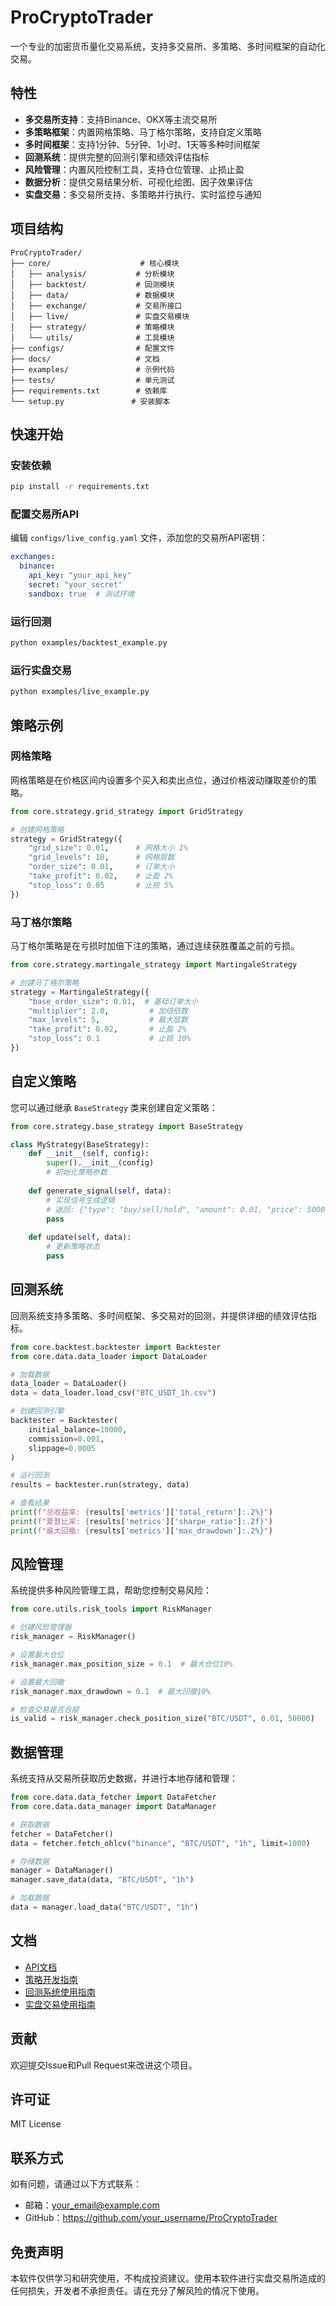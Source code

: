# ProCryptoTrader

一个专业的加密货币量化交易系统，支持多交易所、多策略、多时间框架的自动化交易。

## 特性

- **多交易所支持**：支持Binance、OKX等主流交易所
- **多策略框架**：内置网格策略、马丁格尔策略，支持自定义策略
- **多时间框架**：支持1分钟、5分钟、1小时、1天等多种时间框架
- **回测系统**：提供完整的回测引擎和绩效评估指标
- **风险管理**：内置风险控制工具，支持仓位管理、止损止盈
- **数据分析**：提供交易结果分析、可视化绘图、因子效果评估
- **实盘交易**：多交易所支持、多策略并行执行、实时监控与通知

## 项目结构

```
ProCryptoTrader/
├── core/                    # 核心模块
│   ├── analysis/           # 分析模块
│   ├── backtest/           # 回测模块
│   ├── data/               # 数据模块
│   ├── exchange/           # 交易所接口
│   ├── live/               # 实盘交易模块
│   ├── strategy/           # 策略模块
│   └── utils/              # 工具模块
├── configs/                # 配置文件
├── docs/                   # 文档
├── examples/               # 示例代码
├── tests/                  # 单元测试
├── requirements.txt        # 依赖库
└── setup.py               # 安装脚本
```

## 快速开始

### 安装依赖

```bash
pip install -r requirements.txt
```

### 配置交易所API

编辑 `configs/live_config.yaml` 文件，添加您的交易所API密钥：

```yaml
exchanges:
  binance:
    api_key: "your_api_key"
    secret: "your_secret"
    sandbox: true  # 测试环境
```

### 运行回测

```bash
python examples/backtest_example.py
```

### 运行实盘交易

```bash
python examples/live_example.py
```

## 策略示例

### 网格策略

网格策略是在价格区间内设置多个买入和卖出点位，通过价格波动赚取差价的策略。

```python
from core.strategy.grid_strategy import GridStrategy

# 创建网格策略
strategy = GridStrategy({
    "grid_size": 0.01,      # 网格大小 1%
    "grid_levels": 10,      # 网格层数
    "order_size": 0.01,     # 订单大小
    "take_profit": 0.02,    # 止盈 2%
    "stop_loss": 0.05       # 止损 5%
})
```

### 马丁格尔策略

马丁格尔策略是在亏损时加倍下注的策略，通过连续获胜覆盖之前的亏损。

```python
from core.strategy.martingale_strategy import MartingaleStrategy

# 创建马丁格尔策略
strategy = MartingaleStrategy({
    "base_order_size": 0.01,  # 基础订单大小
    "multiplier": 2.0,         # 加倍倍数
    "max_levels": 5,           # 最大层数
    "take_profit": 0.02,       # 止盈 2%
    "stop_loss": 0.1           # 止损 10%
})
```

## 自定义策略

您可以通过继承 `BaseStrategy` 类来创建自定义策略：

```python
from core.strategy.base_strategy import BaseStrategy

class MyStrategy(BaseStrategy):
    def __init__(self, config):
        super().__init__(config)
        # 初始化策略参数
    
    def generate_signal(self, data):
        # 实现信号生成逻辑
        # 返回: {"type": "buy/sell/hold", "amount": 0.01, "price": 50000}
        pass
    
    def update(self, data):
        # 更新策略状态
        pass
```

## 回测系统

回测系统支持多策略、多时间框架、多交易对的回测，并提供详细的绩效评估指标。

```python
from core.backtest.backtester import Backtester
from core.data.data_loader import DataLoader

# 加载数据
data_loader = DataLoader()
data = data_loader.load_csv("BTC_USDT_1h.csv")

# 创建回测引擎
backtester = Backtester(
    initial_balance=10000,
    commission=0.001,
    slippage=0.0005
)

# 运行回测
results = backtester.run(strategy, data)

# 查看结果
print(f"总收益率: {results['metrics']['total_return']:.2%}")
print(f"夏普比率: {results['metrics']['sharpe_ratio']:.2f}")
print(f"最大回撤: {results['metrics']['max_drawdown']:.2%}")
```

## 风险管理

系统提供多种风险管理工具，帮助您控制交易风险：

```python
from core.utils.risk_tools import RiskManager

# 创建风险管理器
risk_manager = RiskManager()

# 设置最大仓位
risk_manager.max_position_size = 0.1  # 最大仓位10%

# 设置最大回撤
risk_manager.max_drawdown = 0.1  # 最大回撤10%

# 检查交易是否合规
is_valid = risk_manager.check_position_size("BTC/USDT", 0.01, 50000)
```

## 数据管理

系统支持从交易所获取历史数据，并进行本地存储和管理：

```python
from core.data.data_fetcher import DataFetcher
from core.data.data_manager import DataManager

# 获取数据
fetcher = DataFetcher()
data = fetcher.fetch_ohlcv("binance", "BTC/USDT", "1h", limit=1000)

# 存储数据
manager = DataManager()
manager.save_data(data, "BTC/USDT", "1h")

# 加载数据
data = manager.load_data("BTC/USDT", "1h")
```

## 文档

- [API文档](docs/api.md)
- [策略开发指南](docs/strategy_guide.md)
- [回测系统使用指南](docs/backtest_guide.md)
- [实盘交易使用指南](docs/live_trading_guide.md)

## 贡献

欢迎提交Issue和Pull Request来改进这个项目。

## 许可证

MIT License

## 联系方式

如有问题，请通过以下方式联系：

- 邮箱：your_email@example.com
- GitHub：https://github.com/your_username/ProCryptoTrader

## 免责声明

本软件仅供学习和研究使用，不构成投资建议。使用本软件进行实盘交易所造成的任何损失，开发者不承担责任。请在充分了解风险的情况下使用。